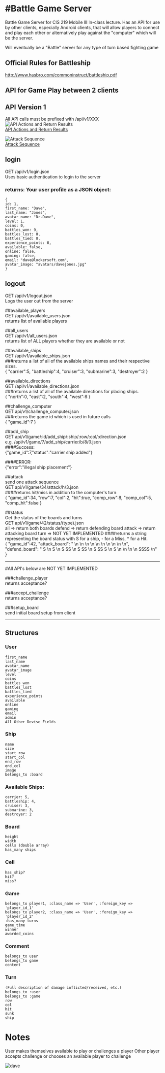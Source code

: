 #Battle Game Server
=================

Battle Game Server for CIS 219 Mobile III In-class lecture.  Has an API for use by other clients, especially Android clients, that will allow players to connect and play each other or alternatively play against  the "computer" which will be the server.

Will eventually be a "Battle" server for any type of turn based fighting game

## Official Rules for Battleship  
http://www.hasbro.com/commoninstruct/battleship.pdf


## API for Game Play between 2 clients  
## API Version 1  
All API calls must be prefixed with /api/v1/XXX  
![API Actions and Return Results](http://battlegameserver.com/api_graph.png)  
[API Actions and Return Results](http://battlegameserver.com/api_graph.pdf)  

![Attack Sequence](http://battlegameserver.com/attack_sequence.png)  
[Attack Sequence](http://battlegameserver.com/attack_sequence.pdf)  

## login  
GET /api/v1/login.json  
Uses basic authentication to login to the server  

### returns: Your user profile as a JSON object:  
    {
    id: 1,
    first_name: "Dave",
    last_name: "Jones",
    avatar_name: "Dr.Dave",
    level: 1,
    coins: 0,
    battles_won: 0,
    battles_lost: 0,
    battles_tied: 0,
    experience_points: 0,
    available: false,
    online: false,
    gaming: false,
    email: "dave@lockersoft.com",
    avatar_image: "avatars/davejones.jpg"
    }

## logout  
GET /api/v1/logout.json  
Logs the user out from the server  

##available_players  
GET /api/v1/available_users.json  
  returns list of available players  

##all_users  
GET /api/v1/all_users.json  
  returns list of ALL players whether they are available or not

##available_ships  
GET /api/v1/available_ships.json  
###returns a list of all of the available ships names and their respective sizes.  
    {
    "carrier":5,
    "battleship":4,
    "cruiser":3,
    "submarine":3,
    "destroyer":2
    }

##available_directions  
GET /api/v1/available_directions.json  
###returns a list of all of the available directions for placing ships.  
    {
    "north":0,
    "east":2,
    "south":4,
    "west":6
    }

##challenge_computer  
GET api/v1/challenge_computer.json  
###returns the game id which is used in future calls  
    {
    "game_id":7
    }

##add_ship  
GET api/v1/game/:id/add_ship/:ship/:row/:col/:direction.json  
e.g.  /api/v1/game/7/add_ship/carrier/b/8/0.json  
####Success:  
    {"game_id":7,"status":"carrier ship added"}

####ERROR:  
    {"error":"illegal ship placement"}

##attack  
send one attack sequence  
GET api/v1/game/34/attack/h/3.json  
####returns hit/miss in addition to the computer's turn  
    {
    "game_id":34,
    "row":7,
    "col":2,
    "hit":true,
    "comp_row":8,
    "comp_col":5,
    "comp_hit":false
    }

##status  
Get the status of the boards and turns  
GET api/v1/game/42/status/(type).json  
all => return both boards
defend => return defending board
attack => return attacking board
turn => NOT YET IMPLEMENTED
####returns a string representing the board status with S for a ship, - for a Miss, * for a Hit.  
    {
    "game_id":42,
    "attack_board":
        "          \n          \n          \n          \n          \n          \n          \n          \n          \n          \n",
    "defend_board":
        "        S \n       S  \n  S  SS   \n  S  SS   \n  S SS S  \n     S    \n          \n          \n          \n  SSSS    \n"
    }
- - -  

#All API's below are NOT YET IMPLEMENTED

###challenge_player  
  returns acceptance?  
  
###accept_challenge  
  returns acceptance?
  
###setup_board  
  send initial board setup from client
      
- - -  

## Structures

### User  
    first_name  
    last_name  
    avatar_name 
    avatar_image
    level                  
    coins                  
    battles_won            
    battles_lost           
    battles_tied           
    experience_points     
    available     
    online              
    gaming               
    email                
    admin  
    All Other Devise Fields  
    
### Ship  
    name  
    size  
    start_row
    start_col
    end_row
    end_col
    image
    belongs_to :board

### Available Ships:  
    carrier: 5,
    battleship: 4,
    cruiser: 3,
    submarine: 3,
    destroyer: 2


### Board  
    height  
    width  
    cells (double array)  
    has_many ships  
    
### Cell
    has_ship? 
    hit?
    miss?
    
### Game
    belongs_to player1, :class_name => 'User', :foreign_key => 'player_id_1'
    belongs_to player2, :class_name => 'User', :foreign_key => 'player_id_2'
    :has_many turns
    game_time
    winner
    awarded_coins
    
### Comment
    belongs_to user
    belongs_to game
    content
    
### Turn
    (Full description of damage inflicted/received, etc.)
    belongs_to :user
    belongs_to :game
    row
    col
    hit  
    sunk  
    ship  
    
# Notes

User makes themselves available to play or challenges a player
Other player accepts challenge or chooses an available player to challenge

![dave](http://battlegameserver.com/assets/avatars/davejones-0764ffe5d8b49b113003ab60c54881f5.jpg)
